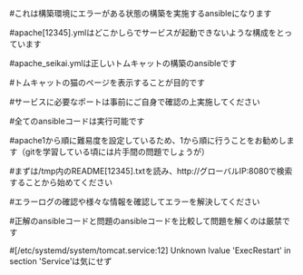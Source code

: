 #これは構築環境にエラーがある状態の構築を実施するansibleになります

#apache[12345].ymlはどこかしらでサービスが起動できないような構成をとっています

#apache_seikai.ymlは正しいトムキャットの構築のansibleです

#トムキャットの猫のページを表示することが目的です

#サービスに必要なポートは事前にご自身で確認の上実施してください

#全てのansibleコードは実行可能です

#apache1から順に難易度を設定しているため、1から順に行うことをお勧めします（gitを学習している頃には片手間の問題でしょうが）

#まずは/tmp内のREADME[12345].txtを読み、http://グローバルIP:8080で検索することから始めてください

#エラーログの確認や様々な情報を確認してエラーを解決してください

#正解のansibleコードと問題のansibleコードを比較して問題を解くのは厳禁です

#[/etc/systemd/system/tomcat.service:12] Unknown lvalue 'ExecRestart' in section 'Service'は気にせず
